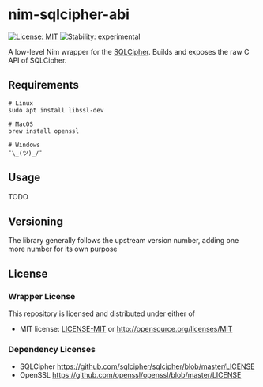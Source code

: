 # nim-sqlcipher-abi
[![License: MIT](https://img.shields.io/badge/License-MIT-blue.svg)](https://opensource.org/licenses/MIT)
![Stability: experimental](https://img.shields.io/badge/stability-experimental-orange.svg)

A low-level Nim wrapper for the [SQLCipher](https://github.com/sqlcipher/sqlcipher). Builds and exposes the raw C API of SQLCipher.

## Requirements
```
# Linux
sudo apt install libssl-dev

# MacOS
brew install openssl

# Windows
¯\_(ツ)_/¯
```

## Usage

TODO

## Versioning

The library generally follows the upstream version number, adding one more number for its own purpose

## License

### Wrapper License

This repository is licensed and distributed under either of

* MIT license: [LICENSE-MIT](LICENSE-MIT) or http://opensource.org/licenses/MIT

### Dependency Licenses

- SQLCipher https://github.com/sqlcipher/sqlcipher/blob/master/LICENSE
- OpenSSL https://github.com/openssl/openssl/blob/master/LICENSE
